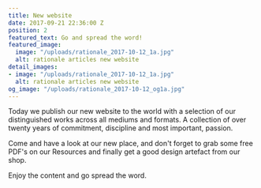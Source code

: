 ```yaml
---
title: New website
date: 2017-09-21 22:36:00 Z
position: 2
featured_text: Go and spread the word!
featured_image:
  image: "/uploads/rationale_2017-10-12_1a.jpg"
  alt: rationale articles new website
detail_images:
- image: "/uploads/rationale_2017-10-12_1a.jpg"
  alt: rationale articles new website
og_image: "/uploads/rationale_2017-10-12_og1a.jpg"
---
```


Today we publish our new website to the world with a selection of our distinguished works across all mediums and formats. A collection of over twenty years of commitment, discipline and most important, passion.

Come and have a look at our new place, and don't forget to grab some free PDF's on our Resources and finally get a good design artefact from our shop.

Enjoy the content and go spread the word.